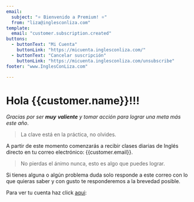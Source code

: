 ```yaml
---
email:
  subject: "⭐️ Bienvenido a Premium! ️⭐"
  from: "liza@inglesconliza.com"
template:
  email: "customer.subscription.created"
buttons:
  - buttonText: "Mi Cuenta"
    buttonLink: "https://micuenta.inglesconliza.com/"
  - buttonText: "Cancelar suscripción"
    buttonLink: "https://micuenta.inglesconliza.com/unsubscribe"
footer: "www.InglesConLiza.com"

---
```

# Hola {{customer.name}}!!!

_Gracias por ser **muy** **valiente** y tomar acción para lograr una meta más este año_.

> La clave está en la práctica, no olvides.

A partir de este momento comenzarás a recibir clases diarias de Inglés directo en tu correo electrónico: {{customer.email}}.

> No pierdas el ánimo nunca, esto es algo que puedes lograr.

Si tienes alguna o algún problema duda solo responde a este correo con lo que quieras saber y con gusto te responderemos a la brevedad posible.

Para ver tu cuenta haz click [aqui](https://micuenta.inglesconliza.com/):
